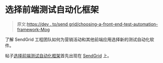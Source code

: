 # 选择前端测试自动化框架

> 原文:[https://dev . to/send grid/choosing-a-front-end-test-automation-framework-Mog](https://dev.to/sendgrid/choosing-a-front-end-test-automation-framework-mog)

了解 SendGrid 工程团队如何为营销活动和其他前端应用选择新的测试自动化软件。

帖子[选择前端测试自动化框架](https://sendgrid.com/blog/choosing-a-front-end-test-automation-framework/)首先出现在 [SendGrid](https://sendgrid.com) 上。